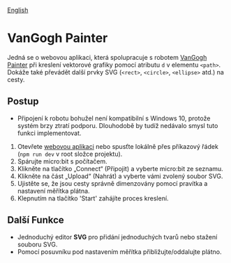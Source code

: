 [English](README.md)

# VanGogh Painter
Jedná se o webovou aplikaci, která spolupracuje s robotem [VanGogh Painter](https://github.com/microbit-cz/Vangogh-painter) při kreslení vektorové grafiky pomocí atributu `d` v elementu `<path>`. Dokáže také převádět další prvky SVG (`<rect>`, `<circle>`, `<ellipse>` atd.) na cesty.

## Postup
- Připojení k robotu bohužel není kompatibilní s Windows 10, protože systém brzy ztratí podporu. Dlouhodobě by tudíž nedávalo smysl tuto funkci implementovat.
1. Otevřete [webovou aplikaci](https://van-gogh-painter-web.vercel.app/) nebo spusťte lokálně přes příkazový řádek (`npm run dev` v root složce projektu).
2. Spárujte micro:bit s počítačem.
3. Klikněte na tlačítko „Connect“ (Připojit) a vyberte micro:bit ze seznamu.
4. Klikněte na část „Upload“ (Nahrát) a vyberte vámi zvolený soubor SVG.
5. Ujistěte se, že jsou cesty správně dimenzovány pomocí pravítka a nastavení měřítka plátna.
5. Klepnutím na tlačítko 'Start' zahájíte proces kreslení.

## Další Funkce
- Jednoduchý editor **SVG** pro přidání jednoduchých tvarů nebo stažení souboru SVG.
- Pomocí posuvníku pod nastavením měřítka přibližujte/oddalujte plátno.